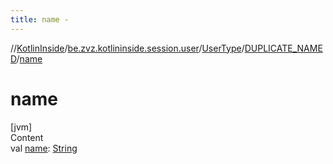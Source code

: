 ```yaml
---
title: name -
---
```

//[KotlinInside](../../../index.md)/[be.zvz.kotlininside.session.user](../../index.md)/[UserType](../index.md)/[DUPLICATE_NAMED](index.md)/[name](name.md)



# name  
[jvm]  
Content  
val [name](name.md): [String](https://kotlinlang.org/api/latest/jvm/stdlib/kotlin/-string/index.html)  



